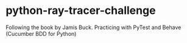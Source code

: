 # python-ray-tracer-challenge
Following the book by Jamis Buck. Practicing with PyTest and Behave (Cucumber BDD for Python)
